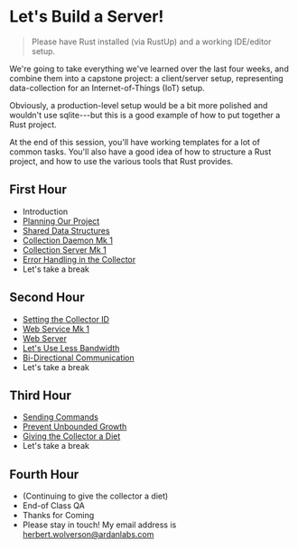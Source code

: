 # Let's Build a Server!

> Please have Rust installed (via RustUp) and a working IDE/editor setup.

We're going to take everything we've learned over the last four weeks, and combine them into a capstone project: a client/server setup, representing data-collection for an Internet-of-Things (IoT) setup.

Obviously, a production-level setup would be a bit more polished and wouldn't use sqlite---but this is a good example of how to put together a Rust project.

At the end of this session, you'll have working templates for a lot of common tasks. You'll also have a good idea of how to structure a Rust project, and how to use the various tools that Rust provides.

## First Hour

* Introduction
* [Planning Our Project](./Planning.md)
* [Shared Data Structures](./SharedDataStructures.md)
* [Collection Daemon Mk 1](./CollectionDaemon1.md)
* [Collection Server Mk 1](./CollectionServer1.md)
* [Error Handling in the Collector](./CollectionDaemon2.md)
* Let's take a break

## Second Hour

* [Setting the Collector ID](./CollectorId.md)
* [Web Service Mk 1](./WebService1.md)
* [Web Server](./WebServer1.md)
* [Let's Use Less Bandwidth](./CollectionDaemon3.md)
* [Bi-Directional Communication](./BiDirectional.md)
* Let's take a break

## Third Hour

* [Sending Commands](./SendingCommands.md)
* [Prevent Unbounded Growth](./CollectionDaemon4.md)
* [Giving the Collector a Diet](./SmallerCollector.md)
* Let's take a break

## Fourth Hour

* (Continuing to give the collector a diet)
* End-of Class QA
* Thanks for Coming
* Please stay in touch! My email address is herbert.wolverson@ardanlabs.com
